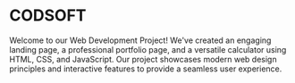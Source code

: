 # CODSOFT
Welcome to our Web Development Project! We've created an engaging landing page, a professional portfolio page, and a versatile calculator using HTML, CSS, and JavaScript.
Our project showcases modern web design principles and interactive features to provide a seamless user experience.
